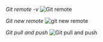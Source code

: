 *Git remote -v*
![Git remote](https://user-images.githubusercontent.com/49791498/80522686-e04c3300-8984-11ea-8044-ba6b3a00df5d.png)

*Git new remote*
![git new remote](https://user-images.githubusercontent.com/49791498/80522824-0eca0e00-8985-11ea-9339-292f56893618.png)

*Git pull and push*
![Git pull and push](https://user-images.githubusercontent.com/49791498/80522547-aa0eb380-8984-11ea-90c2-510cf48fa8c5.png)
